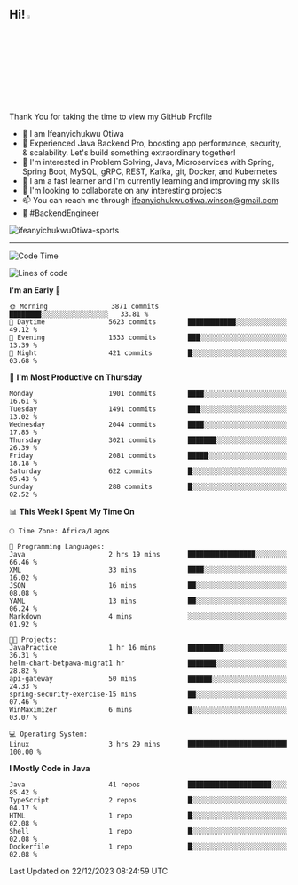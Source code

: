 <!-- BLOG-POST-LIST:START --><!-- BLOG-POST-LIST:END -->

## Hi! <img src="https://media.giphy.com/media/hvRJCLFzcasrR4ia7z/giphy.gif" width="4%"> 

Thank You for taking the time to view my GitHub Profile

- 👋 I am Ifeanyichukwu Otiwa
- 🚀 Experienced Java Backend Pro, boosting app performance, security, & scalability. Let's build something extraordinary together!
- 👀 I'm interested in Problem Solving, Java, Microservices with Spring, Spring Boot, MySQL, gRPC, REST, Kafka, git, Docker, and Kubernetes
- 🌱 I am a fast learner and I'm currently learning and improving my skills
- 💞️ I'm looking to collaborate on any interesting projects
- 📫 You can reach me through ifeanyichukwuotiwa.winson@gmail.com
- 🚀 #BackendEngineer

<p align="left" marginTop="10px"> <img src="https://komarev.com/ghpvc/?username=ifeanyichukwuOtiwa-sports&label=Profile%20views&color=0e75b6&style=for-the-badge" alt="ifeanyichukwuOtiwa-sports" /> </p>

***

<!--START_SECTION:waka-->
![Code Time](http://img.shields.io/badge/Code%20Time-2%2C039%20hrs%2043%20mins-blue)

![Lines of code](https://img.shields.io/badge/From%20Hello%20World%20I%27ve%20Written-4.2%20million%20lines%20of%20code-blue)

**I'm an Early 🐤** 

```text
🌞 Morning                3871 commits        ████████░░░░░░░░░░░░░░░░░   33.81 % 
🌆 Daytime                5623 commits        ████████████░░░░░░░░░░░░░   49.12 % 
🌃 Evening                1533 commits        ███░░░░░░░░░░░░░░░░░░░░░░   13.39 % 
🌙 Night                  421 commits         █░░░░░░░░░░░░░░░░░░░░░░░░   03.68 % 
```
📅 **I'm Most Productive on Thursday** 

```text
Monday                   1901 commits        ████░░░░░░░░░░░░░░░░░░░░░   16.61 % 
Tuesday                  1491 commits        ███░░░░░░░░░░░░░░░░░░░░░░   13.02 % 
Wednesday                2044 commits        ████░░░░░░░░░░░░░░░░░░░░░   17.85 % 
Thursday                 3021 commits        ███████░░░░░░░░░░░░░░░░░░   26.39 % 
Friday                   2081 commits        █████░░░░░░░░░░░░░░░░░░░░   18.18 % 
Saturday                 622 commits         █░░░░░░░░░░░░░░░░░░░░░░░░   05.43 % 
Sunday                   288 commits         █░░░░░░░░░░░░░░░░░░░░░░░░   02.52 % 
```


📊 **This Week I Spent My Time On** 

```text
🕑︎ Time Zone: Africa/Lagos

💬 Programming Languages: 
Java                     2 hrs 19 mins       █████████████████░░░░░░░░   66.46 % 
XML                      33 mins             ████░░░░░░░░░░░░░░░░░░░░░   16.02 % 
JSON                     16 mins             ██░░░░░░░░░░░░░░░░░░░░░░░   08.08 % 
YAML                     13 mins             ██░░░░░░░░░░░░░░░░░░░░░░░   06.24 % 
Markdown                 4 mins              ░░░░░░░░░░░░░░░░░░░░░░░░░   01.92 % 

🐱‍💻 Projects: 
JavaPractice             1 hr 16 mins        █████████░░░░░░░░░░░░░░░░   36.31 % 
helm-chart-betpawa-migrat1 hr                ███████░░░░░░░░░░░░░░░░░░   28.82 % 
api-gateway              50 mins             ██████░░░░░░░░░░░░░░░░░░░   24.33 % 
spring-security-exercise-15 mins             ██░░░░░░░░░░░░░░░░░░░░░░░   07.46 % 
WinMaximizer             6 mins              █░░░░░░░░░░░░░░░░░░░░░░░░   03.07 % 

💻 Operating System: 
Linux                    3 hrs 29 mins       █████████████████████████   100.00 % 
```

**I Mostly Code in Java** 

```text
Java                     41 repos            █████████████████████░░░░   85.42 % 
TypeScript               2 repos             █░░░░░░░░░░░░░░░░░░░░░░░░   04.17 % 
HTML                     1 repo              █░░░░░░░░░░░░░░░░░░░░░░░░   02.08 % 
Shell                    1 repo              █░░░░░░░░░░░░░░░░░░░░░░░░   02.08 % 
Dockerfile               1 repo              █░░░░░░░░░░░░░░░░░░░░░░░░   02.08 % 
```




 Last Updated on 22/12/2023 08:24:59 UTC
<!--END_SECTION:waka-->

<!--
<p align="center">
![trophy](https://github-profile-trophy.vercel.app/?username=ifeanyichukwuOtiwa-sports&theme=onedark) (https://github.com/ryo-ma/github-profile-trophy)
</p>
-->

<!---
ifeanyi-otiwa/ifeanyi-otiwa is a ✨ special ✨ repository because its `README.md` (this file) appears on your GitHub profile.
You can click the Preview link to take a look at your changes.
--->
